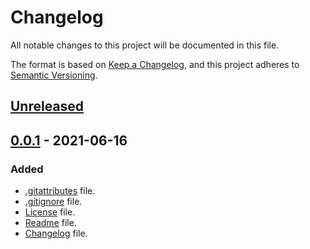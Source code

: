 # Changelog

All notable changes to this project will be documented in this file.

The format is based on [Keep a Changelog](https://keepachangelog.com/en/1.0.0/),
and this project adheres to
[Semantic Versioning](https://semver.org/spec/v2.0.0.html).

## [Unreleased]

## [0.0.1] - 2021-06-16

### Added

- [.gitattributes](.gitattributes) file.
- [.gitignore](.gitignore) file.
- [License](LICENSE) file.
- [Readme](README.md) file.
- [Changelog](CHANGELOG.md) file.

[Unreleased]: https://github.com/KumarjitDas/Business-for-Novices/compare/v0.0.1...HEAD
[0.0.1]: https://github.com/KumarjitDas/Business-for-Novices/releases/tag/v0.0.1
